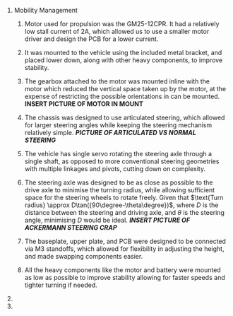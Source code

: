 1. Mobility Management
	1. Motor used for propulsion was the GM25-12CPR. It had a relatively low stall current of 2A, which allowed us to use a smaller motor driver and design the PCB for a lower current.
	2. It was mounted to the vehicle using the included metal bracket, and placed lower down, along with other heavy components, to improve stability.
	3. The gearbox attached to the motor was mounted inline with the motor which reduced the vertical space taken up by the motor, at the expense of restricting the possible orientations in can be mounted. **INSERT PICTURE OF MOTOR IN MOUNT**
	   
	4. The chassis was designed to use articulated steering, which allowed for larger steering angles while keeping the steering mechanism relatively simple. ***PICTURE OF ARTICULATED VS NORMAL STEERING***
	5. The vehicle has single servo rotating the steering axle through a single shaft, as opposed to more conventional steering geometries with multiple linkages and pivots, cutting down on complexity.
	6. The steering axle was designed to be as close as possible to the drive axle to minimise the turning radius, while allowing sufficient space for the steering wheels to rotate freely.
	   Given that $\text{Turn radius} \approx D\tan({90\degree-\theta\degree})$, where $D$ is the distance between the steering and driving axle, and $\theta$ is the steering angle, minimising $D$ would be ideal. ***INSERT PICTURE OF ACKERMANN STEERING CRAP***
	7. The baseplate, upper plate, and PCB were designed to be connected via M3 standoffs, which allowed for flexibility in adjusting the height, and made swapping components easier.
	8. All the heavy components like the motor and battery were mounted as low as possible to improve stability allowing for faster speeds and tighter turning if needed.

3. 
4. 
	